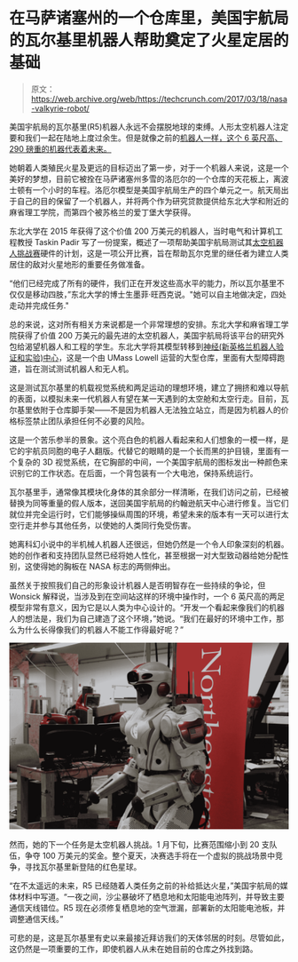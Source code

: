 # 在马萨诸塞州的一个仓库里，美国宇航局的瓦尔基里机器人帮助奠定了火星定居的基础

> 原文：<https://web.archive.org/web/https://techcrunch.com/2017/03/18/nasa-valkyrie-robot/>

美国宇航局的瓦尔基里(R5)机器人永远不会摆脱地球的束缚。人形太空机器人注定要和我们一起在陆地上度过余生。但是就像之前的[机器人一样，这个 6 英尺高、290 磅重的机器代表着未来。](https://web.archive.org/web/20230316185555/https://techcrunch.com/2010/02/04/robonauts-are-go/)

她朝着人类殖民火星及更远的目标迈出了第一步，对于一个机器人来说，这是一个美好的梦想，目前它被拴在马萨诸塞州多雪的洛厄尔的一个仓库的天花板上，离波士顿有一个小时的车程。洛厄尔模型是美国宇航局生产的四个单元之一。航天局出于自己的目的保留了一个机器人，并将两个作为研究贷款提供给东北大学和附近的麻省理工学院，而第四个被苏格兰的爱丁堡大学获得。

东北大学在 2015 年获得了这个价值 200 万美元的机器人，当时电气和计算机工程教授 Taskin Padir 写了一份提案，概述了一项帮助美国宇航局测试其[太空机器人挑战赛](https://web.archive.org/web/20230316185555/https://www.nasa.gov/directorates/spacetech/centennial_challenges/space_robotics/index.html)硬件的计划，这是一项公开比赛，旨在帮助瓦尔克里的继任者为建立人类居住的敌对火星地形的重要任务做准备。

“他们已经完成了所有的硬件，我们正在开发这些高水平的能力，所以瓦尔基里不仅仅是移动四肢，”东北大学的博士生墨菲·旺西克说。"她可以自主地做决定，四处走动并完成任务."

总的来说，这对所有相关方来说都是一个非常理想的安排。东北大学和麻省理工学院获得了价值 200 万美元的最先进的太空机器人，美国宇航局将该平台的研究外包给渴望机器人和工程的学生。东北大学将其模型转移到[神经(新英格兰机器人验证和实验)中心](https://web.archive.org/web/20230316185555/http://nerve.uml.edu/)，这是一个由 UMass Lowell 运营的大型仓库，里面有大型障碍跑道，旨在测试测试机器人和无人机。

这是测试瓦尔基里的机载视觉系统和两足运动的理想环境，建立了拥挤和难以导航的表面，以模拟未来一代机器人有望在某一天遇到的太空舱和太空行走。目前，瓦尔基里依附于仓库脚手架——不是因为机器人无法独立站立，而是因为机器人的价格标签禁止团队承担任何不必要的风险。

这是一个苦乐参半的景象。这个亮白色的机器人看起来和人们想象的一模一样，是它的宇航员同胞的电子人翻版。代替它的眼睛的是一个长而黑的护目镜，里面有一个复杂的 3D 视觉系统，在它胸部的中间，一个美国宇航局的图标发出一种颜色来识别它的工作状态。在后面，一个背包装有一个大电池，保持系统运行。

瓦尔基里手，通常像其模块化身体的其余部分一样清晰，在我们访问之前，已经被替换为同等重量的假人版本，送回美国宇航局的约翰逊航天中心进行修复。当它们就位并完全运行时，它们能够操纵周围的环境，希望未来的版本有一天可以进行太空行走并参与其他任务，以使她的人类同行免受伤害。

她离科幻小说中的半机械人机器人还很远，但她仍然是一个令人印象深刻的机器。她的创作者和支持团队显然已经将她人性化，甚至根据一对大型致动器给她分配性别，这使得她的胸板在 NASA 标志的两侧伸出。

虽然关于按照我们自己的形象设计机器人是否明智存在一些持续的争论，但 Wonsick 解释说，当涉及到在空间站这样的环境中操作时，一个 6 英尺高的两足模型非常有意义，因为它是以人类为中心设计的。“开发一个看起来像我们的机器人的想法是，我们为自己建造了这个环境，”她说。“我们在最好的环境中工作，那么为什么长得像我们的机器人不能工作得最好呢？”

![](img/a32e2e7f902c8448e527945760cb5c43.png)

然而，她的下一个任务是太空机器人挑战。1 月下旬，比赛范围缩小到 20 支队伍，争夺 100 万美元的奖金。整个夏天，决赛选手将在一个虚拟的挑战场景中竞争，寻找瓦尔基里新登陆的红色星球。

“在不太遥远的未来，R5 已经随着人类任务之前的补给抵达火星，”美国宇航局的媒体材料中写道。“一夜之间，沙尘暴破坏了栖息地和太阳能电池阵列，并导致主要通信天线错位。R5 现在必须修复栖息地的空气泄漏，部署新的太阳能电池板，并调整通信天线。”

可悲的是，这是瓦尔基里有史以来最接近拜访我们的天体邻居的时刻。尽管如此，这仍然是一项重要的工作，即使机器人从未在她目前的仓库之外找到路。